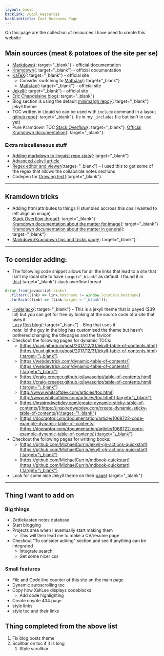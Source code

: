 ```yaml
---
layout: basic
backlink: /Cool_Resources
backlinktitle: Cool Resouces Page
---
```


On this page are the collection of resources I have used to create this website

## Main sources (meat & potatoes of the site per se)

- [Markdown](https://daringfireball.net/projects/markdown/){: target="\_blank"} - official documentation
- [Kramdown](https://kramdown.gettalong.org/){: target="\_blank"} - official documentation
- [KaTeX](https://katex.org/){: target="\_blank"} - official site
  - Consider switching to [MathJax](https://kramdown.gettalong.org/math_engine/mathjax.html){: target="\_blank"}
  - [MathJax](https://www.mathjax.org/){: target="\_blank"} - official site
- [Jekyll](https://jekyllrb.com/){: target="\_blank"} - official site
- [Eric Chapdelaine blog](https://ericchapdelaine.com/){: target="\_blank"}
- Blog section is using the default [minima(gh repo)](https://github.com/jekyll/minima){: target="\_blank"} jekyll theme
- TOC written in Liquid so can be used with `include` command in a layout [github repo](https://github.com/allejo/jekyll-toc){: target="\_blank"}. (Is in my `_includes` file but isn't in use yet)
- Pure Kramdown TOC [Stack Overflow](https://stackoverflow.com/questions/38417624/table-of-contents-using-jekyll-and-kramdown){: target="\_blank"}, [Official Kramdown documentation](https://kramdown.gettalong.org/converter/html.html#toc){: target="\_blank"}.

### Extra miscellaneous stuff

- [Adding markdown to linguist repo stats](https://joshuatz.com/posts/2019/how-to-get-github-to-recognize-a-pure-markdown-repo/){: target="\_blank"}
- [Advanced Jekyll article](https://dexp.in/articles/advanced-jekyll/)
- [Regex editor and viewer](https://regex101.com/r/8VJpSQ/1){:target="\_blank"} - I used this to get some of the regex that allows the collapsible notes sections
- Codepen for [Growing text](https://codepen.io/Itsca/pen/kYYdor){:target="\_blank"}.

---

## Kramdown tricks

- Adding html attributes to things (I stumbled accross this cos I wanted to left align an image)\
  [Stack Overflow thread](https://stackoverflow.com/questions/23819197/jekyll-blog-post-centering-images){: target="\_blank"}\
  [Kramdown documentation about the matter for image](https://kramdown.gettalong.org/syntax.html#images){: target="\_blank"}\
  [Kramdown documentation about the matter in general](https://kramdown.gettalong.org/syntax.html#attribute-list-definitions){: target="\_blank"}
- [Markdown/Kramdown tips and tricks page](https://about.gitlab.com/blog/2016/07/19/markdown-kramdown-tips-and-tricks/){: target="\_blank"}

---

## To consider adding:

- The following code snippet allows for all the links that lead to a site that isn't my local site to have `target="_blank"` as default.
  I found it in [this](https://stackoverflow.com/questions/4425198/can-i-create-links-with-target-blank-in-markdown){:target="\_blank"} stack overflow thread

```js
Array.from(javascript.links)
  .filter((link) => link.hostname != window.location.hostname)
  .forEach((link) => (link.target = "_blank"));
```

- [Hyderjack](https://hydejack.com/){: target="\_blank"} - This is a jekyll theme that is payed ($39 lol) but you can get for free by looking at the source code of a site that uses it\
  [Lazy Ren blog](https://github.com/LazyRen/LazyRen.github.io){: target="\_blank"} - Blog that uses it\
  _note_: lol the guy in the blog has customised the theme but hasn't bothered changing the titlepages and the favicon
- Checkout the following pages for dynamic TOCs:
  - [https://ouyi.github.io/post/2017/12/31/jekyll-table-of-contents.html](https://ouyi.github.io/post/2017/12/31/jekyll-table-of-contents.html){:target="\_blank"}
  - [https://webdevtrick.com/dynamic-table-of-contents/](https://webdevtrick.com/dynamic-table-of-contents/){:target="\_blank"}
  - [https://craig-creeger.github.io/javascript/table-of-contents.html](https://craig-creeger.github.io/javascript/table-of-contents.html){:target="\_blank"}
  - [http://www.whitsoftdev.com/articles/toc.html](http://www.whitsoftdev.com/articles/toc.html){:target="\_blank"}
  - [https://inspiredwebdev.com/create-dynamic-sticky-table-of-contents/](https://inspiredwebdev.com/create-dynamic-sticky-table-of-contents/){:target="\_blank"}
  - [https://docraptor.com/documentation/article/1068722-code-example-dynamic-table-of-contents](https://docraptor.com/documentation/article/1068722-code-example-dynamic-table-of-contents){:target="\_blank"}
- Checkout the following pages for writting books:
  - [https://github.com/MichaelCurrin/jekyll-gh-actions-quickstart](https://github.com/MichaelCurrin/jekyll-gh-actions-quickstart){:target="\_blank"}
  - [https://github.com/MichaelCurrin/mdbook-quickstart](https://github.com/MichaelCurrin/mdbook-quickstart){:target="\_blank"}
- Look for some nice Jekyll theme on their [page](http://jekyllthemes.org/page9/){:target="\_blank"}

---

## Thing I want to add on

### Big things

- Zettlekasten notes database
- Start blogging
- Projects area when I eventually start making them
  - This will then lead me to make a CV/resume page
- Checkout "To consider adding" section and see if anything can be integrated
  - Integrate search
  - Get some nicer css

### Small features

- File and Code line counter of this site on the main page
- Dynamic autoscrolling toc
- Copy how XahLee displays codeblocks
  - Add code highlighting
- Create coyote 404 page
- style links
- style toc and their links

## Thing completed from the above list

1. Fix blog posts theme
1. Scollbar on toc if it is long
   1. Style scrollbar

